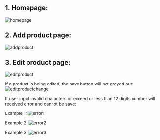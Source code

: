 ## 1. **Homepage:**
![homepage](https://github.com/jacklee9611/assessment-jack/assets/58587453/4252812a-0147-4a37-95c0-e11896c12013)

## 2. **Add product page:**
![addproduct](https://github.com/jacklee9611/assessment-jack/assets/58587453/d37b1e65-c25f-45e8-8d32-13dae9841cc3)

## 3. **Edit product page:**
![editproduct](https://github.com/jacklee9611/assessment-jack/assets/58587453/d992e50c-74ea-4bc9-9cba-393d80749f3e)

  If a product is being edited, the save button will not greyed out:
  ![editproductchange](https://github.com/jacklee9611/assessment-jack/assets/58587453/65dd5665-c07b-43d9-8241-c278cb13a628)

  If user input invalid characters or exceed or less than 12 digits number will received error and cannot be save:
  
  Example 1:
  ![error1](https://github.com/jacklee9611/assessment-jack/assets/58587453/6dcfd00c-ae63-4df4-ab35-76c97c12d452)

  Example 2:
  ![error2](https://github.com/jacklee9611/assessment-jack/assets/58587453/de4791b8-c312-4b29-8b89-798685d63aa8)
  
  Example 3:
  ![error3](https://github.com/jacklee9611/assessment-jack/assets/58587453/e1493671-3567-4d28-b753-eb2f8aa9d56e)
  
